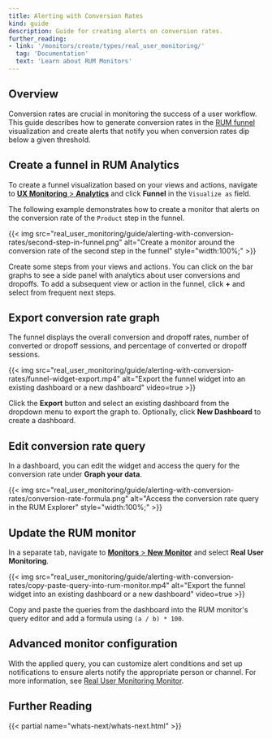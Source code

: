 ```yaml
---
title: Alerting with Conversion Rates
kind: guide
description: Guide for creating alerts on conversion rates.
further_reading:
- link: '/monitors/create/types/real_user_monitoring/'
  tag: 'Documentation'
  text: 'Learn about RUM Monitors'
---
```


## Overview

Conversion rates are crucial in monitoring the success of a user workflow. This guide describes how to generate conversion rates in the [RUM funnel][1] visualization and create alerts that notify you when conversion rates dip below a given threshold.

## Create a funnel in RUM Analytics

To create a funnel visualization based on your views and actions, navigate to [**UX Monitoring** > **Analytics**][2] and click **Funnel** in the `Visualize as` field.

The following example demonstrates how to create a monitor that alerts on the conversion rate of the `Product` step in the funnel.

{{< img src="real_user_monitoring/guide/alerting-with-conversion-rates/second-step-in-funnel.png" alt="Create a monitor around the conversion rate of the second step in the funnel" style="width:100%;" >}}

Create some steps from your views and actions. You can click on the bar graphs to see a side panel with analytics about user conversions and dropoffs. To add a subsequent view or action in the funnel, click **+** and select from frequent next steps. 

## Export conversion rate graph

The funnel displays the overall conversion and dropoff rates, number of converted or dropoff sessions, and percentage of converted or dropoff sessions.  

{{< img src="real_user_monitoring/guide/alerting-with-conversion-rates/funnel-widget-export.mp4" alt="Export the funnel widget into an existing dashboard or a new dashboard" video=true >}}

Click the **Export** button and select an existing dashboard from the dropdown menu to export the graph to. Optionally, click **New Dashboard** to create a dashboard. 

## Edit conversion rate query

In a dashboard, you can edit the widget and access the query for the conversion rate under **Graph your data**.

{{< img src="real_user_monitoring/guide/alerting-with-conversion-rates/conversion-rate-formula.png" alt="Access the conversion rate query in the RUM Explorer" style="width:100%;" >}}

## Update the RUM monitor

In a separate tab, navigate to [**Monitors** > **New Monitor**][3] and select **Real User Monitoring**.

{{< img src="real_user_monitoring/guide/alerting-with-conversion-rates/copy-paste-query-into-rum-monitor.mp4" alt="Export the funnel widget into an existing dashboard or a new dashboard" video=true >}}

Copy and paste the queries from the dashboard into the RUM monitor's query editor and add a formula using `(a / b) * 100`.

## Advanced monitor configuration

With the applied query, you can customize alert conditions and set up notifications to ensure alerts notify the appropriate person or channel. For more information, see [Real User Monitoring Monitor][4].

## Further Reading

{{< partial name="whats-next/whats-next.html" >}}

[1]: /real_user_monitoring/explorer/visualize/#funnel
[2]: https://app.datadoghq.com/rum/explorer?viz=timeseries
[3]: https://app.datadoghq.com/monitors/create/rum
[4]: /monitors/create/types/real_user_monitoring/
